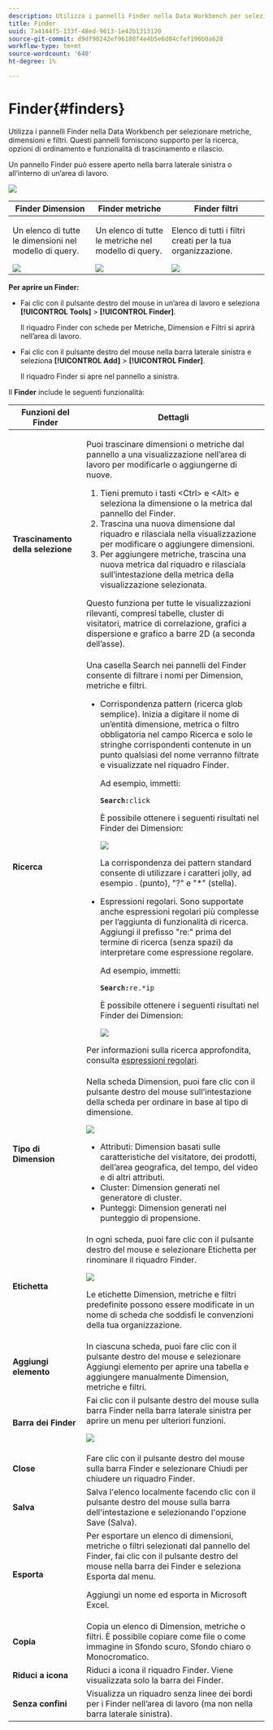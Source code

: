 ```yaml
---
description: Utilizza i pannelli Finder nella Data Workbench per selezionare metriche, dimensioni e filtri. Questi pannelli forniscono supporto per la ricerca, opzioni di ordinamento e funzionalità di trascinamento e rilascio.
title: Finder
uuid: 7a4144f5-133f-48ed-9613-1e42b1313120
source-git-commit: d9df90242ef96188f4e4b5e6d04cfef196b0a628
workflow-type: tm+mt
source-wordcount: '640'
ht-degree: 1%

---
```



# Finder{#finders}

Utilizza i pannelli Finder nella Data Workbench per selezionare metriche, dimensioni e filtri. Questi pannelli forniscono supporto per la ricerca, opzioni di ordinamento e funzionalità di trascinamento e rilascio.

Un pannello Finder può essere aperto nella barra laterale sinistra o all’interno di un’area di lavoro.

![](assets/query_entity_panel_main.png)

<table id="table_3E43DBA0646842898F14F31374F9E39C"> 
 <thead> 
  <tr> 
   <th colname="col1" class="entry"> Finder Dimension </th> 
   <th colname="col2" class="entry"> Finder metriche </th> 
   <th colname="col3" class="entry"> Finder filtri </th> 
  </tr>
 </thead>
 <tbody> 
  <tr> 
   <td colname="col1"> <p>Un elenco di tutte le dimensioni nel modello di query. </p><img placement="break" id="image_D7D317D84C0843BE8D324E5B9F7AF20D" src="assets/query_entity_dim_panel.png" /> </td> 
   <td colname="col2"> <p>Un elenco di tutte le metriche nel modello di query. </p><img placement="break" id="image_04553B2F2C6A48FE897B4EFF002BED59" src="assets/query_entity_metric_panel.png" /> </td> 
   <td colname="col3"> <p>Elenco di tutti i filtri creati per la tua organizzazione. </p><img placement="break" id="image_920E72D795644634A82D1955CB64B355" src="assets/query_entity_filters_panel.png" /> </td> 
  </tr> 
 </tbody> 
</table>

**Per aprire un Finder:**

* Fai clic con il pulsante destro del mouse in un’area di lavoro e seleziona **[!UICONTROL Tools]** > **[!UICONTROL Finder]**.

   Il riquadro Finder con schede per Metriche, Dimension e Filtri si aprirà nell’area di lavoro.

* Fai clic con il pulsante destro del mouse nella barra laterale sinistra e seleziona **[!UICONTROL Add]** > **[!UICONTROL Finder]**.

   Il riquadro Finder si apre nel pannello a sinistra.

Il **Finder** include le seguenti funzionalità:

<table id="table_072047E919204577AE85789BAE0F4EE8"> 
 <thead> 
  <tr> 
   <th colname="col1" class="entry"> Funzioni del Finder </th> 
   <th colname="col2" class="entry"> Dettagli </th> 
  </tr>
 </thead>
 <tbody> 
  <tr> 
   <td colname="col1"><b>Trascinamento della selezione</b> </td> 
   <td colname="col2"> <p> Puoi trascinare dimensioni o metriche dal pannello a una visualizzazione nell’area di lavoro per modificarle o aggiungerne di nuove. </p> 
    <ol id="ol_612DC76EC04C4FCE938B20B388C43CE8"> 
     <li id="li_7F73B781141E4B8CAE9800F580F62E44">Tieni premuto i tasti <span class="uicontrol"> &lt;Ctrl&gt;</span> e <span class="uicontrol"> &lt;Alt&gt;</span> e seleziona la dimensione o la metrica dal pannello del Finder. </li> 
     <li id="li_631D57976F71415AA61F33EBBFDD128A">Trascina una nuova dimensione dal riquadro e rilasciala nella visualizzazione per modificare o aggiungere dimensioni. </li> 
     <li id="li_5329FB82225F46EBBE3A996A641058DE">Per aggiungere metriche, trascina una nuova metrica dal riquadro e rilasciala sull’intestazione della metrica della visualizzazione selezionata. </li> 
    </ol> <p>Questo funziona per tutte le visualizzazioni rilevanti, compresi tabelle, cluster di visitatori, matrice di correlazione, grafici a dispersione e grafico a barre 2D (a seconda dell’asse). </p> </td> 
  </tr> 
  <tr> 
   <td colname="col1"><b>Ricerca</b> </td> 
   <td colname="col2">Una casella <span class="uicontrol"> Search</span> nei pannelli del Finder consente di filtrare i nomi per Dimension, metriche e filtri. 
    <ul id="ul_0F6F377E9906472E99008EBE7483F689"> 
     <li id="li_75857895EDB045C8B2960393854B257D"> <p>Corrispondenza pattern (ricerca glob semplice). Inizia a digitare il nome di un’entità dimensione, metrica o filtro obbligatoria nel campo Ricerca e solo le stringhe corrispondenti contenute in un punto qualsiasi del nome verranno filtrate e visualizzate nel riquadro Finder. </p> <p>Ad esempio, immetti: </p> <code><b>Search:</b>click</code> <p>È possibile ottenere i seguenti risultati nel Finder dei Dimension: </p> <p><img placement="break" id="image_7CBAAABA92BB47658B7F9F5C0263CF20" src="assets/finders_glob_search.png" /> </p> <p>La corrispondenza dei pattern standard consente di utilizzare i caratteri jolly, ad esempio . (punto), "?" e "*" (stella). </p> </li> 
     <li id="li_044F9EC1399B44CD81E1852F85137704"> <p>Espressioni regolari. Sono supportate anche espressioni regolari più complesse per l’aggiunta di funzionalità di ricerca. Aggiungi il prefisso "re:" prima del termine di ricerca (senza spazi) da interpretare come espressione regolare. </p> <p>Ad esempio, immetti: </p> <code><b>Search:</b>re.*ip</code> <p>È possibile ottenere i seguenti risultati nel Finder dei Dimension: </p> <p><img placement="break" id="image_F47DB90B36504997AA1C509855B89A47" src="assets/finders_regex_search.png" /> </p> </li> 
    </ul> <p>Per informazioni sulla ricerca approfondita, consulta <a href="https://docs.adobe.com/content/help/en/data-workbench/using/dataset/c-reg-exp.html" format="http" scope="external"> espressioni regolari</a>. </p> </td> 
  </tr> 
  <tr> 
   <td colname="col1"><b>Tipo di Dimension</b> </td> 
   <td colname="col2">Nella scheda Dimension, puoi fare clic con il pulsante destro del mouse sull’intestazione della scheda per ordinare in base al tipo di dimensione. <p><img id="image_FB44D0F4D36B4AD7A6165E0432211AB6" placement="break" src="assets/query_entity_search_types.png" /> 
     <ul id="ul_D36B8474730F4859BC7AA015CC1B8EF0"> 
      <li id="li_4AE1D5699D0E45AF880A134F886B8B19">Attributi: Dimension basati sulle caratteristiche del visitatore, dei prodotti, dell’area geografica, del tempo, del video e di altri attributi. </li> 
      <li id="li_0B2A08F8CBE94356AC506F95DC268C47">Cluster: Dimension generati nel generatore di cluster. </li> 
      <li id="li_4BC3396A680B49A4B6BDAAD066826864">Punteggi: Dimension generati nel punteggio di propensione. </li> 
     </ul> </p> </td> 
  </tr> 
  <tr> 
   <td colname="col1"><b>Etichetta</b> </td> 
   <td colname="col2">In ogni scheda, puoi fare clic con il pulsante destro del mouse e selezionare <span class="uicontrol"> Etichetta</span> per rinominare il riquadro Finder. <p><img placement="break" id="image_F61C57F6548646069242DFB2490C67B9" src="assets/label_change.png" /> </p> <p>Le etichette Dimension, metriche e filtri predefinite possono essere modificate in un nome di scheda che soddisfi le convenzioni della tua organizzazione. </p> </td> 
  </tr> 
  <tr> 
   <td colname="col1"><b>Aggiungi elemento</b> </td> 
   <td colname="col2">In ciascuna scheda, puoi fare clic con il pulsante destro del mouse e selezionare <span class="uicontrol"> Aggiungi elemento</span> per aprire una tabella e aggiungere manualmente Dimension, metriche e filtri. </td> 
  </tr> 
  <tr> 
   <td colname="col1"><b>Barra dei Finder</b> </td> 
   <td colname="col2">Fai clic con il pulsante destro del mouse sulla barra <span class="uicontrol"> Finder</span> nella barra laterale sinistra per aprire un menu per ulteriori funzioni. <p><img placement="break" id="image_4DA4930294B84308A1E627C828C35663" src="assets/finders_menu.png" /> </p> </td> 
  </tr> 
  <tr> 
   <td colname="col1"><b>Close</b> </td> 
   <td colname="col2">Fare clic con il pulsante destro del mouse sulla barra <span class="uicontrol"> Finder</span> e selezionare <span class="uicontrol"> Chiudi</span> per chiudere un riquadro Finder. </td> 
  </tr> 
  <tr> 
   <td colname="col1"><b>Salva</b> </td> 
   <td colname="col2">Salva l'elenco localmente facendo clic con il pulsante destro del mouse sulla barra dell'intestazione e selezionando l'opzione <span class="uicontrol"> Save</span> (Salva). </td> 
  </tr> 
  <tr> 
   <td colname="col1"><b>Esporta</b> </td> 
   <td colname="col2">Per esportare un elenco di dimensioni, metriche o filtri selezionati dal pannello del Finder, fai clic con il pulsante destro del mouse nella barra dei Finder e seleziona <span class="uicontrol"> Esporta</span> dal menu. <p> Aggiungi un nome ed esporta in Microsoft Excel. </p> </td> 
  </tr> 
  <tr> 
   <td colname="col1"><b>Copia</b> </td> 
   <td colname="col2"> Copia un elenco di Dimension, metriche o filtri. È possibile copiare come file o come immagine in Sfondo scuro, Sfondo chiaro o Monocromatico. </td> 
  </tr> 
  <tr> 
   <td colname="col1"><b>Riduci a icona</b> </td> 
   <td colname="col2"> Riduci a icona il riquadro Finder. Viene visualizzata solo la barra dei Finder. </td> 
  </tr> 
  <tr> 
   <td colname="col1"><b>Senza confini</b> </td> 
   <td colname="col2"> Visualizza un riquadro senza linee dei bordi per i Finder nell’area di lavoro (ma non nella barra laterale sinistra). </td> 
  </tr> 
 </tbody> 
</table>

